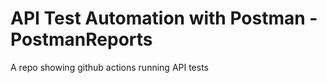# API Test Automation with Postman - PostmanReports
A repo showing github actions running API tests 

